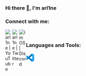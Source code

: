 ### Hi there 👋, I'm arl1ne

### Connect with me:

[<img align="left" alt="arl1ne | YouTube" width="22px" src="https://cdn.jsdelivr.net/npm/simple-icons@v3/icons/youtube.svg" />][youtube]
[<img align="left" alt="arl1ne | Twitter" width="22px" src="https://cdn.jsdelivr.net/npm/simple-icons@v3/icons/twitter.svg" />][twitter]
[<img align="left" alt="imOS | Discord" width="22px" src="https://cdn.jsdelivr.net/npm/simple-icons@v3/icons/discord.svg" />][discord]


<br />

### Languages and Tools:

<img align="left" alt="Visual Studio Code" width="26px" src="https://raw.githubusercontent.com/github/explore/80688e429a7d4ef2fca1e82350fe8e3517d3494d/topics/visual-studio-code/visual-studio-code.png" />

<br />

[youtube]: https://www.youtube.com/channel/UCmTEuNAkcwzZvwvf2dX280w
[twitter]: https://twitter.com/arl1nev
[discord]: https://dsc.gg/imos
